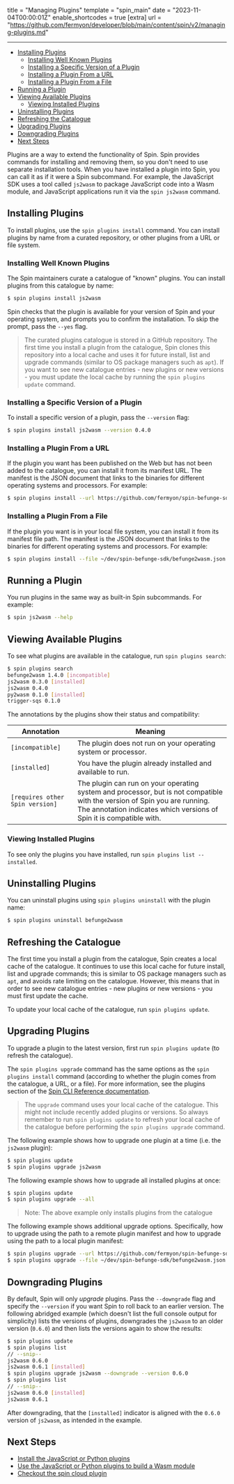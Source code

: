 title = "Managing Plugins"
template = "spin_main"
date = "2023-11-04T00:00:01Z"
enable_shortcodes = true
[extra]
url = "https://github.com/fermyon/developer/blob/main/content/spin/v2/managing-plugins.md"

---
- [Installing Plugins](#installing-plugins)
  - [Installing Well Known Plugins](#installing-well-known-plugins)
  - [Installing a Specific Version of a Plugin](#installing-a-specific-version-of-a-plugin)
  - [Installing a Plugin From a URL](#installing-a-plugin-from-a-url)
  - [Installing a Plugin From a File](#installing-a-plugin-from-a-file)
- [Running a Plugin](#running-a-plugin)
- [Viewing Available Plugins](#viewing-available-plugins)
  - [Viewing Installed Plugins](#viewing-installed-plugins)
- [Uninstalling Plugins](#uninstalling-plugins)
- [Refreshing the Catalogue](#refreshing-the-catalogue)
- [Upgrading Plugins](#upgrading-plugins)
- [Downgrading Plugins](#downgrading-plugins)
- [Next Steps](#next-steps)

Plugins are a way to extend the functionality of Spin. Spin provides commands for installing and removing them, so you don't need to use separate installation tools. When you have installed a plugin into Spin, you can call it as if it were a Spin subcommand. For example, the JavaScript SDK uses a tool called `js2wasm` to package JavaScript code into a Wasm module, and JavaScript applications run it via the `spin js2wasm` command.

## Installing Plugins

To install plugins, use the `spin plugins install` command. You can install plugins by name from a curated repository, or other plugins from a URL or file system.

### Installing Well Known Plugins

The Spin maintainers curate a catalogue of "known" plugins. You can install plugins from this catalogue by name:

<!-- @selectiveCpy -->

```bash
$ spin plugins install js2wasm
```

Spin checks that the plugin is available for your version of Spin and your operating system, and prompts you to confirm the installation. To skip the prompt, pass the `--yes` flag.

> The curated plugins catalogue is stored in a GitHub repository. The first time you install a plugin from the catalogue, Spin clones this repository into a local cache and uses it for future install, list and upgrade commands (similar to OS package managers such as `apt`). If you want to see new catalogue entries - new plugins or new versions - you must update the local cache by running the `spin plugins update` command.

### Installing a Specific Version of a Plugin

To install a specific version of a plugin, pass the `--version` flag:

<!-- @nocpy -->

```bash
$ spin plugins install js2wasm --version 0.4.0
```

### Installing a Plugin From a URL

If the plugin you want has been published on the Web but has not been added to the catalogue, you can install it from its manifest URL. The manifest is the JSON document that links to the binaries for different operating systems and processors. For example:

<!-- @nocpy -->

```bash
$ spin plugins install --url https://github.com/fermyon/spin-befunge-sdk/releases/download/v1.4.0/befunge2wasm.json
```

### Installing a Plugin From a File

If the plugin you want is in your local file system, you can install it from its manifest file path. The manifest is the JSON document that links to the binaries for different operating systems and processors. For example:

<!-- @nocpy -->

```bash
$ spin plugins install --file ~/dev/spin-befunge-sdk/befunge2wasm.json
```

## Running a Plugin

You run plugins in the same way as built-in Spin subcommands. For example:

<!-- @selectiveCpy -->

```bash
$ spin js2wasm --help
```

## Viewing Available Plugins

To see what plugins are available in the catalogue, run `spin plugins search`:

<!-- @selectiveCpy -->

```bash
$ spin plugins search
befunge2wasm 1.4.0 [incompatible]
js2wasm 0.3.0 [installed]
js2wasm 0.4.0
py2wasm 0.1.0 [installed]
trigger-sqs 0.1.0
```

The annotations by the plugins show their status and compatibility:

| Annotation                      | Meaning |
|---------------------------------|---------|
| `[incompatible]`                | The plugin does not run on your operating system or processor. |
| `[installed]`                   | You have the plugin already installed and available to run. |
| `[requires other Spin version]` | The plugin can run on your operating system and processor, but is not compatible with the version of Spin you are running. The annotation indicates which versions of Spin it is compatible with. |

### Viewing Installed Plugins

To see only the plugins you have installed, run `spin plugins list --installed`.

## Uninstalling Plugins

You can uninstall plugins using `spin plugins uninstall` with the plugin name:

<!-- @nocpy -->

```bash
$ spin plugins uninstall befunge2wasm
```

## Refreshing the Catalogue

The first time you install a plugin from the catalogue, Spin creates a local cache of the catalogue. It continues to use this local cache for future install, list and upgrade commands; this is similar to OS package managers such as `apt`, and avoids rate limiting on the catalogue. However, this means that in order to see new catalogue entries - new plugins or new versions - you must first update the cache. 

To update your local cache of the catalogue, run `spin plugins update`.

## Upgrading Plugins

To upgrade a plugin to the latest version, first run `spin plugins update` (to refresh the catalogue). 

The `spin plugins upgrade` command has the same options as the `spin plugins install` command (according to whether the plugin comes from the catalogue, a URL, or a file). For more information, see the plugins section of the [Spin CLI Reference documentation](cli-reference#spin-plugins). 

> The `upgrade` command uses your local cache of the catalogue. This might not include recently added plugins or versions. So always remember to run `spin plugins update` to refresh your local cache of the catalogue before performing the `spin plugins upgrade` command.

The following example shows how to upgrade one plugin at a time (i.e. the `js2wasm` plugin):

<!-- @selectiveCpy -->

```bash
$ spin plugins update
$ spin plugins upgrade js2wasm
```

The following example shows how to upgrade all installed plugins at once:

<!-- @selectiveCpy -->

```bash
$ spin plugins update
$ spin plugins upgrade --all
```

> Note: The above example only installs plugins from the catalogue

The following example shows additional upgrade options. Specifically, how to upgrade using the path to a remote plugin manifest and how to upgrade using the path to a local plugin manifest:

<!-- @selectiveCpy -->

```bash
$ spin plugins upgrade --url https://github.com/fermyon/spin-befunge-sdk/releases/download/v1.7.0/befunge2wasm.json
$ spin plugins upgrade --file ~/dev/spin-befunge-sdk/befunge2wasm.json
```

## Downgrading Plugins

By default, Spin will only _upgrade_ plugins. Pass the `--downgrade` flag and specify the `--version` if you want Spin to roll back to an earlier version. The following abridged example (which doesn't list the full console output for simplicity) lists the versions of plugins, downgrades the `js2wasm` to an older version (`0.6.0`) and then lists the versions again to show the results:

<!-- @nocpy -->

```bash
$ spin plugins update
$ spin plugins list
// --snip--
js2wasm 0.6.0
js2wasm 0.6.1 [installed]
$ spin plugins upgrade js2wasm --downgrade --version 0.6.0
$ spin plugins list
// --snip--
js2wasm 0.6.0 [installed]
js2wasm 0.6.1
```

After downgrading, that the `[installed]` indicator is aligned with the `0.6.0` version of `js2wasm`, as intended in the example.

## Next Steps

- [Install the JavaScript or Python plugins](quickstart)
- [Use the JavaScript or Python plugins to build a Wasm module](build)
- [Checkout the spin cloud plugin](https://github.com/fermyon/cloud-plugin)
